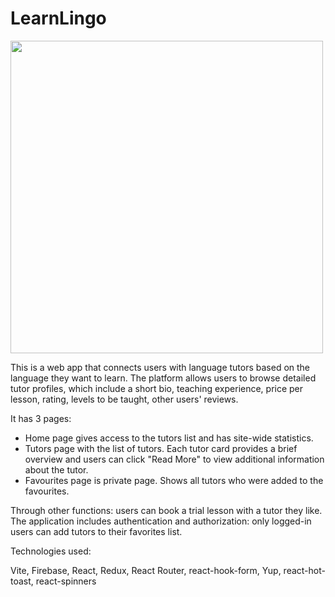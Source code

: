 # LearnLingo

<img src="" width="500">

This is a web app that connects users with language tutors based on the language they want to learn. The platform allows users to browse detailed tutor profiles, which include a short bio, teaching experience, price per lesson, rating, levels to be taught, other users' reviews.

It has 3 pages:

- Home page gives access to the tutors list and has site-wide statistics.
- Tutors page with the list of tutors. Each tutor card provides a brief overview and users can click "Read More" to view additional information about the tutor.
- Favourites page is private page. Shows all tutors who were added to the favourites.

Through other functions: users can book a trial lesson with a tutor they like. The application includes authentication and authorization: only logged-in users can add tutors to their favorites list.

Technologies used:

Vite, Firebase, React, Redux, React Router, react-hook-form, Yup, react-hot-toast, react-spinners

